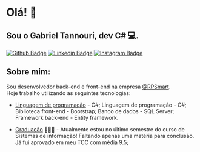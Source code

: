# Olá! :call_me_hand: 
## Sou o Gabriel Tannouri, dev C# :computer:.

[![Github Badge](https://img.shields.io/badge/github-%23121011.svg?style=for-the-badge&logo=github&logoColor=white&link=https://github.com/fagnerpsantos)](https://github.com/GabrielTannouri)
[![Linkedin Badge](https://img.shields.io/badge/linkedin-%230077B5.svg?style=for-the-badge&logo=linkedin&logoColor=white&link=https://www.linkedin.com/in/gabriel-tannouri-026873173/)](https://www.linkedin.com/in/gabriel-tannouri-026873173/)
[![Instagram Badge](https://img.shields.io/badge/Instagram-E4405F?style=for-the-badge&logo=instagram&logoColor=white&link=https://https://www.instagram.com/gabrieltannouri/)](https://www.instagram.com/gabrieltannouri/)


##  Sobre mim:
Sou desenvolvedor back-end e front-end na empresa [@RPSmart](https://rpsmart.com.br/).
<br />
Hoje trabalho utilizando as seguintes tecnologias:
<br />
- [Linguagem de programação](https://docs.microsoft.com/pt-br/dotnet/csharp/tour-of-csharp/) - C#;
Linguagem de programação - C#;
Biblioteca front-end - Bootstrap;
Banco de dados - SQL Server;
Framework back-end - Entity framework.

- [Graduação](https://www.udc.edu.br/site/#/udc/graduacao/curso/18) 👨🏼‍🏫 - Atualmente estou no último semestre do curso de Sistemas de informação! Faltando apenas uma matéria para conclusão. Já fui aprovado em meu TCC com média 9.5;
